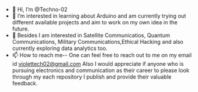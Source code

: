 - 👋 Hi, I’m @Techno-02
- 👀 I’m interested in learning about Arduino and am currently trying out different available projects and aim to work on my own idea in the future. 
- 🌱 Besides I am interested in Satellite Communicatios, Quantum Communications, Military Communications,Ethical Hacking and also currently exploring data analytics too. 
- 📫 How to reach me-- One can feel free to reach out to me on my email id violettech02@gmail.com
Also I would appreciate if anyone who is pursuing electronics and communication as their career to please look through my each repository I publish and provide their valuable feedback.
<!---
Techno-02/Techno-02 is a ✨ special ✨ repository because its `README.md` (this file) appears on your GitHub profile.
You can click the Preview link to take a look at your changes.
--->

